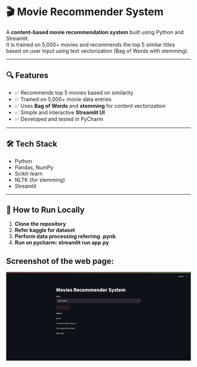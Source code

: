 # 🎬 Movie Recommender System

A **content-based movie recommendation system** built using Python and Streamlit.  
It is trained on 5,000+ movies and recommends the top 5 similar titles based on user input using text vectorization (Bag of Words with stemming).

---

## 🔍 Features

- ✅ Recommends top 5 movies based on similarity
- ✅ Trained on 5,000+ movie data entries
- ✅ Uses **Bag of Words** and **stemming** for content vectorization
- ✅ Simple and interactive **Streamlit UI**
- ✅ Developed and tested in PyCharm

---

## 🛠 Tech Stack

- Python
- Pandas, NumPy
- Scikit-learn
- NLTK (for stemming)
- Streamlit

---

## 🚀 How to Run Locally

1. **Clone the repository**  
2. **Refer kaggle for dataset**  
3. **Perform data processing referring .pynb**  
4. **Run on pycharm: streamlit run app.py**  

## Screenshot of the web page:
![Movie Recommender Screenshot](screenshot.png)